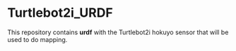 # Turtlebot2i_URDF
This repository contains **urdf** with the Turtlebot2i hokuyo sensor that will be used to do mapping.
